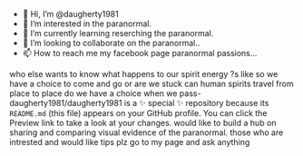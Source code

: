 - 👋 Hi, I’m @daugherty1981
- 👀 I’m interested in the paranormal.
- 🌱 I’m currently learning reserching the paranormal.
- 💞️ I’m looking to collaborate on the paranormal..
- 📫 How to reach me my facebook page paranormal passions...

who else wants to know what happens to our spirit energy  ?s like so we have a choice to come and go or are we stuck can human spirits travel from place to place  do we have a choice when we pass-
daugherty1981/daugherty1981 is a ✨ special ✨ repository because its `README.md` (this file) appears on your GitHub profile.
You can click the Preview link to take a look at your changes.
would like to build a hub on sharing and comparing visual evidence of the paranormal. those who are intrested and would like tips plz go to my page and ask anything  
